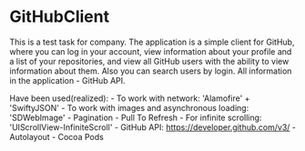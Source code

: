 # GitHubClient

This is a test task for company. The application is a simple client for GitHub, where you can log in your account, 
view information about your profile and a list of your repositories, and view all GitHub users with the ability 
to view information about them. Also you can search users by login. All information in the application - GitHub API.

Have been used(realized):
    - To work with network: 'Alamofire' + 'SwiftyJSON'
    - To work with images and asynchronous loading: 'SDWebImage'
    - Pagination
    - Pull To Refresh
    - For infinite scrolling: 'UIScrollView-InfiniteScroll'
    - GitHub API: https://developer.github.com/v3/
    - Autolayout
    - Cocoa Pods
